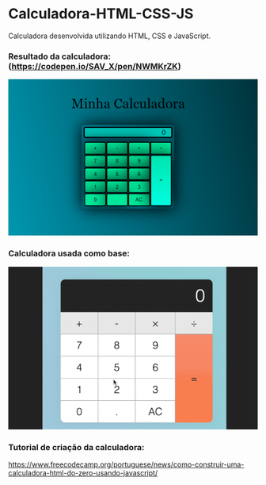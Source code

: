 # Calculadora-HTML-CSS-JS
Calculadora desenvolvida utilizando HTML, CSS e JavaScript.

### Resultado da calculadora: (https://codepen.io/SAV_X/pen/NWMKrZK)
<img src="https://github.com/viniciusalves23/Calculadora-HTML-CSS-JS/blob/master/resultado_calculadora.png?raw=true"> 

### Calculadora usada como base:
<img src="https://github.com/viniciusalves23/Calculadora-HTML-CSS-JS/blob/master/calculadora_base.png?raw=true" width="645px">

### Tutorial de criação da calculadora:
https://www.freecodecamp.org/portuguese/news/como-construir-uma-calculadora-html-do-zero-usando-javascript/
